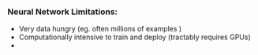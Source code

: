 

















































### Neural Network Limitations:

* Very data hungry (eg. often millions of examples )
* Computationally intensive to train and deploy (tractably requires GPUs)
* 

















